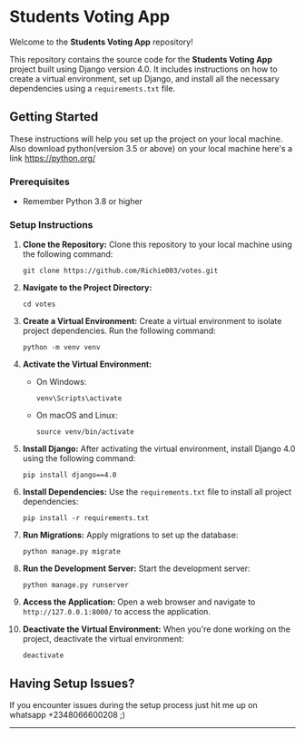 # Students Voting App

Welcome to the **Students Voting App** repository!

This repository contains the source code for the **Students Voting App** project built using Django version 4.0. It includes instructions on how to create a virtual environment, set up Django, and install all the necessary dependencies using a `requirements.txt` file.

## Getting Started

These instructions will help you set up the project on your local machine. Also download python(version 3.5 or above) on your local machine here's a link https://python.org/

### Prerequisites

- Remember Python 3.8 or higher

### Setup Instructions

1. **Clone the Repository:**
   Clone this repository to your local machine using the following command:
   ```
   git clone https://github.com/Richie003/votes.git
   ```

2. **Navigate to the Project Directory:**
   ```
   cd votes
   ```

3. **Create a Virtual Environment:**
   Create a virtual environment to isolate project dependencies. Run the following command:
   ```
   python -m venv venv
   ```

4. **Activate the Virtual Environment:**
   - On Windows:
     ```
     venv\Scripts\activate
     ```
   - On macOS and Linux:
     ```
     source venv/bin/activate
     ```

5. **Install Django:**
   After activating the virtual environment, install Django 4.0 using the following command:
   ```
   pip install django==4.0
   ```

6. **Install Dependencies:**
   Use the `requirements.txt` file to install all project dependencies:
   ```
   pip install -r requirements.txt
   ```

7. **Run Migrations:**
   Apply migrations to set up the database:
   ```
   python manage.py migrate
   ```

8. **Run the Development Server:**
   Start the development server:
   ```
   python manage.py runserver
   ```

9. **Access the Application:**
   Open a web browser and navigate to `http://127.0.0.1:8000/` to access the application.

10. **Deactivate the Virtual Environment:**
    When you're done working on the project, deactivate the virtual environment:
    ```
    deactivate
    ```

## Having Setup Issues?

If you encounter issues during the setup process just hit me up on whatsapp +2348066600208 ;)

---

